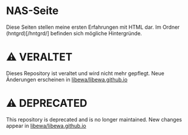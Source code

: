 # NAS-Seite
Diese Seiten stellen meine ersten Erfahrungen mit HTML dar.
Im Ordner (hntgrd)[/hntgrd/] befinden sich mögliche Hintergründe.
# ⚠️ <strong>VERALTET</strong>
Dieses Repository ist veraltet und wird nicht mehr gepflegt. Neue Änderungen erscheinen in [libewa/libewa.github.io](https://www.github.com/libewa/libewa.github.io)
# ⚠️ <strong>DEPRECATED</strong>

This repository is deprecated and is no longer maintained. New changes appear in [libewa/libewa.github.io](https://www.github.com/libewa/libewa.github.io)
